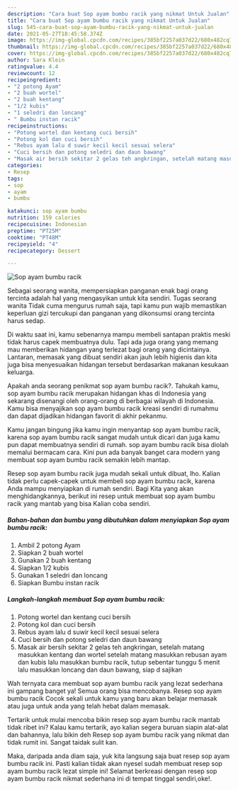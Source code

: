 ```yaml
---
description: "Cara buat Sop ayam bumbu racik yang nikmat Untuk Jualan"
title: "Cara buat Sop ayam bumbu racik yang nikmat Untuk Jualan"
slug: 545-cara-buat-sop-ayam-bumbu-racik-yang-nikmat-untuk-jualan
date: 2021-05-27T18:45:58.374Z
image: https://img-global.cpcdn.com/recipes/385bf2257a037d22/680x482cq70/sop-ayam-bumbu-racik-foto-resep-utama.jpg
thumbnail: https://img-global.cpcdn.com/recipes/385bf2257a037d22/680x482cq70/sop-ayam-bumbu-racik-foto-resep-utama.jpg
cover: https://img-global.cpcdn.com/recipes/385bf2257a037d22/680x482cq70/sop-ayam-bumbu-racik-foto-resep-utama.jpg
author: Sara Klein
ratingvalue: 4.4
reviewcount: 12
recipeingredient:
- "2 potong Ayam"
- "2 buah wortel"
- "2 buah kentang"
- "1/2 kubis"
- "1 seledri dan loncang"
- " Bumbu instan racik"
recipeinstructions:
- "Potong wortel dan kentang cuci bersih"
- "Potong kol dan cuci bersih"
- "Rebus ayam lalu d suwir kecil kecil sesuai selera"
- "Cuci bersih dan potong seledri dan daun bawang"
- "Masak air bersih sekitar 2 gelas teh angkringan, setelah matang masukkan kentang dan wortel setelah matang masukkan rebusan ayam dan kubis lalu masukkan bumbu racik, tutup sebentar tunggu 5 menit lalu masukkan loncang dan daun bawang, siap d sajikan"
categories:
- Resep
tags:
- sop
- ayam
- bumbu

katakunci: sop ayam bumbu 
nutrition: 159 calories
recipecuisine: Indonesian
preptime: "PT25M"
cooktime: "PT48M"
recipeyield: "4"
recipecategory: Dessert

---
```



![Sop ayam bumbu racik](https://img-global.cpcdn.com/recipes/385bf2257a037d22/680x482cq70/sop-ayam-bumbu-racik-foto-resep-utama.jpg)

Sebagai seorang wanita, mempersiapkan panganan enak bagi orang tercinta adalah hal yang mengasyikan untuk kita sendiri. Tugas seorang  wanita Tidak cuma mengurus rumah saja, tapi kamu pun wajib memastikan keperluan gizi tercukupi dan panganan yang dikonsumsi orang tercinta harus sedap.

Di waktu  saat ini, kamu sebenarnya mampu membeli santapan praktis meski tidak harus capek membuatnya dulu. Tapi ada juga orang yang memang mau memberikan hidangan yang terlezat bagi orang yang dicintainya. Lantaran, memasak yang dibuat sendiri akan jauh lebih higienis dan kita juga bisa menyesuaikan hidangan tersebut berdasarkan makanan kesukaan keluarga. 



Apakah anda seorang penikmat sop ayam bumbu racik?. Tahukah kamu, sop ayam bumbu racik merupakan hidangan khas di Indonesia yang sekarang disenangi oleh orang-orang di berbagai wilayah di Indonesia. Kamu bisa menyajikan sop ayam bumbu racik kreasi sendiri di rumahmu dan dapat dijadikan hidangan favorit di akhir pekanmu.

Kamu jangan bingung jika kamu ingin menyantap sop ayam bumbu racik, karena sop ayam bumbu racik sangat mudah untuk dicari dan juga kamu pun dapat membuatnya sendiri di rumah. sop ayam bumbu racik bisa diolah memalui bermacam cara. Kini pun ada banyak banget cara modern yang membuat sop ayam bumbu racik semakin lebih mantap.

Resep sop ayam bumbu racik juga mudah sekali untuk dibuat, lho. Kalian tidak perlu capek-capek untuk membeli sop ayam bumbu racik, karena Anda mampu menyiapkan di rumah sendiri. Bagi Kita yang akan menghidangkannya, berikut ini resep untuk membuat sop ayam bumbu racik yang mantab yang bisa Kalian coba sendiri.

<!--inarticleads1-->

##### Bahan-bahan dan bumbu yang dibutuhkan dalam menyiapkan Sop ayam bumbu racik:

1. Ambil 2 potong Ayam
1. Siapkan 2 buah wortel
1. Gunakan 2 buah kentang
1. Siapkan 1/2 kubis
1. Gunakan 1 seledri dan loncang
1. Siapkan  Bumbu instan racik




<!--inarticleads2-->

##### Langkah-langkah membuat Sop ayam bumbu racik:

1. Potong wortel dan kentang cuci bersih
1. Potong kol dan cuci bersih
1. Rebus ayam lalu d suwir kecil kecil sesuai selera
1. Cuci bersih dan potong seledri dan daun bawang
1. Masak air bersih sekitar 2 gelas teh angkringan, setelah matang masukkan kentang dan wortel setelah matang masukkan rebusan ayam dan kubis lalu masukkan bumbu racik, tutup sebentar tunggu 5 menit lalu masukkan loncang dan daun bawang, siap d sajikan




Wah ternyata cara membuat sop ayam bumbu racik yang lezat sederhana ini gampang banget ya! Semua orang bisa mencobanya. Resep sop ayam bumbu racik Cocok sekali untuk kamu yang baru akan belajar memasak atau juga untuk anda yang telah hebat dalam memasak.

Tertarik untuk mulai mencoba bikin resep sop ayam bumbu racik mantab tidak ribet ini? Kalau kamu tertarik, ayo kalian segera buruan siapin alat-alat dan bahannya, lalu bikin deh Resep sop ayam bumbu racik yang nikmat dan tidak rumit ini. Sangat taidak sulit kan. 

Maka, daripada anda diam saja, yuk kita langsung saja buat resep sop ayam bumbu racik ini. Pasti kalian tiidak akan nyesel sudah membuat resep sop ayam bumbu racik lezat simple ini! Selamat berkreasi dengan resep sop ayam bumbu racik nikmat sederhana ini di tempat tinggal sendiri,oke!.

